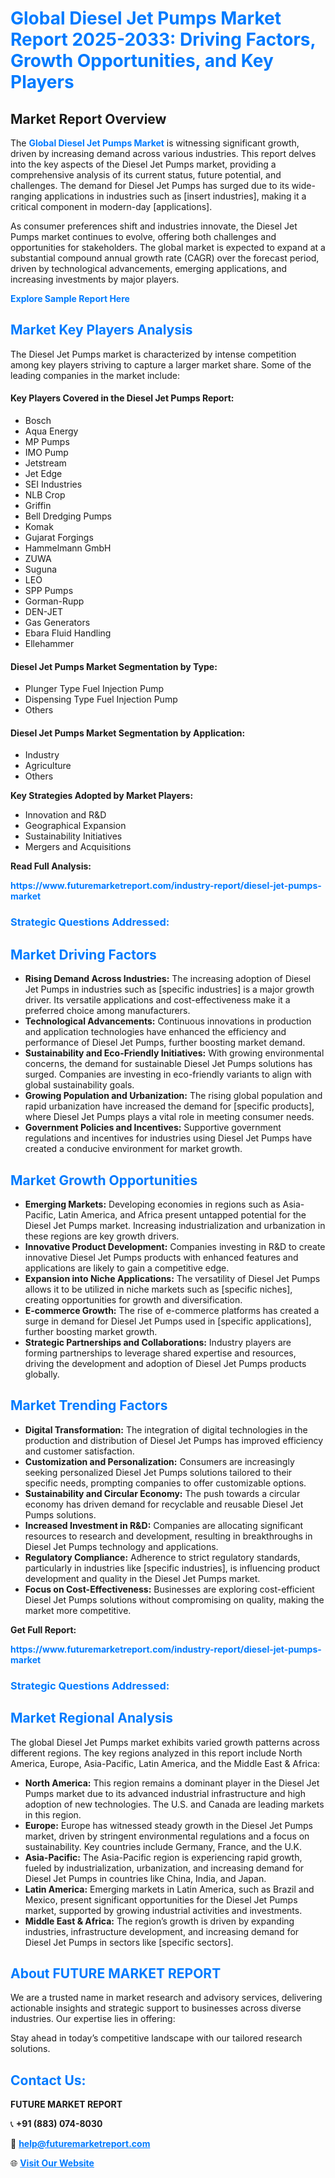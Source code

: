<h1 style="color: #007BFF;">Global Diesel Jet Pumps Market Report 2025-2033: Driving Factors, Growth Opportunities, and Key Players</h1>

<section id="overview">
<h2>Market Report Overview</h2>
<p>The <a href="https://www.futuremarketreport.com/industry-report/diesel-jet-pumps-market" style="color: #007BFF; text-decoration: none;"><strong>Global Diesel Jet Pumps Market</strong></a> is witnessing significant growth, driven by increasing demand across various industries. This report delves into the key aspects of the Diesel Jet Pumps market, providing a comprehensive analysis of its current status, future potential, and challenges. The demand for Diesel Jet Pumps has surged due to its wide-ranging applications in industries such as [insert industries], making it a critical component in modern-day [applications].</p>
<p>As consumer preferences shift and industries innovate, the Diesel Jet Pumps market continues to evolve, offering both challenges and opportunities for stakeholders. The global market is expected to expand at a substantial compound annual growth rate (CAGR) over the forecast period, driven by technological advancements, emerging applications, and increasing investments by major players.</p>
</section>

<section id="overview">
<p><a href="https://www.futuremarketreport.com/request-sample/reportId=29009" style="color: #007BFF; text-decoration: none;"><strong>Explore Sample Report Here</strong></a></p>
</section>

<section id="key-players">
<h2 style="color: #007BFF;">Market Key Players Analysis</h2>
<p>The Diesel Jet Pumps market is characterized by intense competition among key players striving to capture a larger market share. Some of the leading companies in the market include:</p>
<h4>Key Players Covered in the Diesel Jet Pumps Report:</h4>
<ul><li>Bosch</li><li>Aqua Energy</li><li>MP Pumps</li><li>IMO Pump</li><li>Jetstream</li><li>Jet Edge</li><li>SEI Industries</li><li>NLB Crop</li><li>Griffin</li><li>Bell Dredging Pumps</li><li>Komak</li><li>Gujarat Forgings</li><li>Hammelmann GmbH</li><li>ZUWA</li><li>Suguna</li><li>LEO</li><li>SPP Pumps</li><li>Gorman-Rupp</li><li>DEN-JET</li><li>Gas Generators</li><li>Ebara Fluid Handling</li><li>Ellehammer</li></ul>
<h4>Diesel Jet Pumps Market Segmentation by Type:</h4>
<ul><li>Plunger Type Fuel Injection Pump</li><li>Dispensing Type Fuel Injection Pump</li><li>Others</li></ul>

<h4>Diesel Jet Pumps Market Segmentation by Application:</h4>
<ul><li>Industry</li><li>Agriculture</li><li>Others</li></ul>
<p><strong>Key Strategies Adopted by Market Players:</strong></p>
<ul>
<li>Innovation and R&D</li>
<li>Geographical Expansion</li>
<li>Sustainability Initiatives</li>
<li>Mergers and Acquisitions</li>
</ul>
</section>

<section>
<p><strong>Read Full Analysis: </strong></p><a href="https://www.futuremarketreport.com/industry-report/diesel-jet-pumps-market" style="color: #007BFF; text-decoration: none;"><strong>https://www.futuremarketreport.com/industry-report/diesel-jet-pumps-market</strong></a>
<h3 style="color: #007BFF;">Strategic Questions Addressed:</h3>
</section>

<section id="driving-factors">
<h2 style="color: #007BFF;">Market Driving Factors</h2>
<ul>
<li><strong>Rising Demand Across Industries:</strong> The increasing adoption of Diesel Jet Pumps in industries such as [specific industries] is a major growth driver. Its versatile applications and cost-effectiveness make it a preferred choice among manufacturers.</li>
<li><strong>Technological Advancements:</strong> Continuous innovations in production and application technologies have enhanced the efficiency and performance of Diesel Jet Pumps, further boosting market demand.</li>
<li><strong>Sustainability and Eco-Friendly Initiatives:</strong> With growing environmental concerns, the demand for sustainable Diesel Jet Pumps solutions has surged. Companies are investing in eco-friendly variants to align with global sustainability goals.</li>
<li><strong>Growing Population and Urbanization:</strong> The rising global population and rapid urbanization have increased the demand for [specific products], where Diesel Jet Pumps plays a vital role in meeting consumer needs.</li>
<li><strong>Government Policies and Incentives:</strong> Supportive government regulations and incentives for industries using Diesel Jet Pumps have created a conducive environment for market growth.</li>
</ul>
</section>

<section id="growth-opportunities">
<h2 style="color: #007BFF;">Market Growth Opportunities</h2>
<ul>
<li><strong>Emerging Markets:</strong> Developing economies in regions such as Asia-Pacific, Latin America, and Africa present untapped potential for the Diesel Jet Pumps market. Increasing industrialization and urbanization in these regions are key growth drivers.</li>
<li><strong>Innovative Product Development:</strong> Companies investing in R&D to create innovative Diesel Jet Pumps products with enhanced features and applications are likely to gain a competitive edge.</li>
<li><strong>Expansion into Niche Applications:</strong> The versatility of Diesel Jet Pumps allows it to be utilized in niche markets such as [specific niches], creating opportunities for growth and diversification.</li>
<li><strong>E-commerce Growth:</strong> The rise of e-commerce platforms has created a surge in demand for Diesel Jet Pumps used in [specific applications], further boosting market growth.</li>
<li><strong>Strategic Partnerships and Collaborations:</strong> Industry players are forming partnerships to leverage shared expertise and resources, driving the development and adoption of Diesel Jet Pumps products globally.</li>
</ul>
</section>

<section id="trending-factors">
<h2 style="color: #007BFF;">Market Trending Factors</h2>
<ul>
<li><strong>Digital Transformation:</strong> The integration of digital technologies in the production and distribution of Diesel Jet Pumps has improved efficiency and customer satisfaction.</li>
<li><strong>Customization and Personalization:</strong> Consumers are increasingly seeking personalized Diesel Jet Pumps solutions tailored to their specific needs, prompting companies to offer customizable options.</li>
<li><strong>Sustainability and Circular Economy:</strong> The push towards a circular economy has driven demand for recyclable and reusable Diesel Jet Pumps solutions.</li>
<li><strong>Increased Investment in R&D:</strong> Companies are allocating significant resources to research and development, resulting in breakthroughs in Diesel Jet Pumps technology and applications.</li>
<li><strong>Regulatory Compliance:</strong> Adherence to strict regulatory standards, particularly in industries like [specific industries], is influencing product development and quality in the Diesel Jet Pumps market.</li>
<li><strong>Focus on Cost-Effectiveness:</strong> Businesses are exploring cost-efficient Diesel Jet Pumps solutions without compromising on quality, making the market more competitive.</li>
</ul>
</section>

<section>
<p><strong>Get Full Report: </strong></p><a href="https://www.futuremarketreport.com/industry-report/diesel-jet-pumps-market" style="color: #007BFF; text-decoration: none;"><strong>https://www.futuremarketreport.com/industry-report/diesel-jet-pumps-market</strong></a>
<h3 style="color: #007BFF;">Strategic Questions Addressed:</h3>
</section>


<section id="regional-analysis">
<h2 style="color: #007BFF;">Market Regional Analysis</h2>
<p>The global Diesel Jet Pumps market exhibits varied growth patterns across different regions. The key regions analyzed in this report include North America, Europe, Asia-Pacific, Latin America, and the Middle East & Africa:</p>
<ul>
<li><strong>North America:</strong> This region remains a dominant player in the Diesel Jet Pumps market due to its advanced industrial infrastructure and high adoption of new technologies. The U.S. and Canada are leading markets in this region.</li>
<li><strong>Europe:</strong> Europe has witnessed steady growth in the Diesel Jet Pumps market, driven by stringent environmental regulations and a focus on sustainability. Key countries include Germany, France, and the U.K.</li>
<li><strong>Asia-Pacific:</strong> The Asia-Pacific region is experiencing rapid growth, fueled by industrialization, urbanization, and increasing demand for Diesel Jet Pumps in countries like China, India, and Japan.</li>
<li><strong>Latin America:</strong> Emerging markets in Latin America, such as Brazil and Mexico, present significant opportunities for the Diesel Jet Pumps market, supported by growing industrial activities and investments.</li>
<li><strong>Middle East & Africa:</strong> The region’s growth is driven by expanding industries, infrastructure development, and increasing demand for Diesel Jet Pumps in sectors like [specific sectors].</li>
</ul>
</section>

<footer>
<h2 style="color: #007BFF;">About FUTURE MARKET REPORT</h2>
<p>We are a trusted name in market research and advisory services, delivering actionable insights and strategic support to businesses across diverse industries. Our expertise lies in offering:</p>

<p>Stay ahead in today’s competitive landscape with our tailored research solutions.</p>

<h2 style="color: #007BFF;">Contact Us:</h2>
<p><strong>FUTURE MARKET REPORT</strong></p>
<p>📞 <strong>+91 (883) 074-8030</strong></p>
<p>📧 <strong><a href="mailto:help@futuremarketreport.com" style="color: #007BFF;">help@futuremarketreport.com</a></strong></p>
<p>🌐 <strong><a href="https://www.futuremarketreport.com/" style="color: #007BFF;">Visit Our Website</a></strong></p>
</footer>